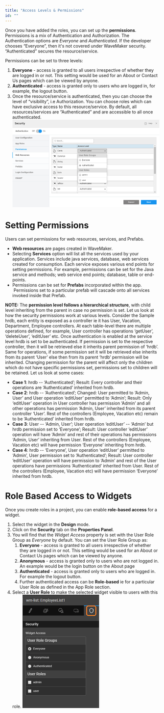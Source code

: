 ```yaml
---
title: "Access Levels & Permissions"
id: ""
---
```


Once you have added the roles, you can set up the **permissions**. Permissions is a mix of Authentication and Authorization. The Authentication options are _Everyone_ and _Authenticated_. If the developer chooses “Everyone”, then it's not covered under WaveMaker security. “Authenticated” secures the resource/service.

Permissions can be set to three levels:

1. **Everyone** \- access is granted to all users irrespective of whether they are logged in or not. This setting would be used for an About or Contact Us pages which can be viewed by anyone.
2. **Authenticated** \- access is granted only to users who are logged in, for example, the logout button.
3. Once the resource/service is authenticated, then you can choose the level of “visibility”, i.e Authorization. You can choose roles which can have exclusive access to this resource/service. By default, all resources/services are “Authenticated” and are accessible to all once authenticated. [![](/learn/assets/sec_perm_web.png)](/learn/assets/sec_perm_web.png)

# Setting Permissions

Users can set permissions for web resources, services, and Prefabs.

- **Web resources** are pages created in WaveMaker.
- Selecting **Services** option will list all the services used by your application. Services include java services, database, web services created for consumption. Each service exposes various end points for setting permissions. For example, permissions can be set for the Java service and methods; web service end points; database, table or end-points.
- Permissions can be set for **Prefabs** incorporated within the app.  Permissions set to a particular prefab will cascade onto all services invoked inside that Prefab.

**NOTE:** The **permission level follows a hierarchical structure**, with child level inheriting from the parent in case no permission is set. Let us look at how the security permissions work at various levels. Consider the Sample hrdb, each entity is exposed as a controller ie it has User, Vacation, Department, Employee controllers. At each table-level there are multiple operations defined, for example, User controller has operations ‘getUser’, ‘deleteUser’, ‘editUser’ etc. Once authentication is enabled at the service level hrdb is set to be authenticated. If permission is set to the respective controller, then it will be retrieved else it inherits parent permission of ‘hrdb’. Same for operations, if some permission set it will be retrieved else inherits from its parent ‘User’ else then from its parent ‘hrdb’ permission will be inherited. Changing permission for the parent will affect only the children which do not have specific permissions set, permissions set to children will be retained. Let us look at some cases:

- **Case 1**: hrdb -- ‘Authenticated’; Result: Every controller and their operations are ‘Authenticated’ inherited from hrdb.
- **Case 2**: hrdb -- ‘Authenticated’; Changed: User permitted to ‘Admin, User’ and User operation ‘editUser’ permitted to ‘Admin’; Result: Only ‘editUser’ operation in User controller has permission ‘Admin’ and all other operations has permission ‘Admin, User’ inherited from its parent controller ‘User’. Rest of the controllers (Employee, Vacation etc) remain to be ‘Authenticated’ inherited from hrdb.
- **Case 3**: User -- ‘Admin, User’; User operation ‘editUser’ -- ‘Admin’ but hrdb permission set to ‘Everyone’; Result: User controller ’editUser’ operation will have ‘Admin’ and rest of their operations has permissions ‘Admin, User’ inheriting from User. Rest of the controllers (Employee, Vacation etc) will have permission ‘Everyone’ inheriting from hrdb.
- **Case 4**: hrdb -- ‘Everyone’, User operation ‘editUser’ permitted to ‘Admin’, User permission set to ‘Authenticated’; Result: User controller ’editUser’ operation will have permission to ‘Admin’ and rest of the User operations have permissions ‘Authenticated’ inherited from User. Rest of the controllers (Employee, Vacation etc) will have permission ‘Everyone’ inherited from hrdb.

# Role Based Access to Widgets

Once you create roles in a project, you can enable **role-based access** for a widget.

1. Select the widget in the **Design** mode.
2. Click on the **Security** tab on the **Properties Panel**.
3. You will find that the _Widget Access_ property is set with the User Role Group as _Everyone_ by default. You can set the User Role Group as:
    1. **Everyone** \- access is granted to all users irrespective of whether they are logged in or not. This setting would be used for an About or Contact Us pages which can be viewed by anyone.
    2. **Anonymous** \- access is granted only to users who are not logged in. An example would be the login button on the About page
    3. **Authenticated** \- access is granted only to users who are logged in. For example the logout button.
    4. Further authenticated access can be **Role-based** ie for a particular User Role as defined in the App Role section.
4. Select a **User Role** to make the selected widget visible to users with this role. [![](/learn/assets/sec_widgets.png)](/learn/assets/sec_widgets.png)
